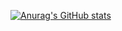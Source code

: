[![Anurag's GitHub stats](https://github-readme-stats.vercel.app/api?username=Rxlove&count_private=true)](https://github.com/anuraghazra/github-readme-stats)
